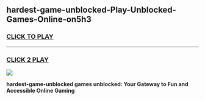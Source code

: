 
## hardest-game-unblocked-Play-Unblocked-Games-Online-on5h3
<h3>
<a href="https://premium76.site?title=hardest-game-unblocked&ref=25A">CLICK TO PLAY</a></h3>
<hr>

<h3>
<a href="https://premium76.site?title=hardest-game-unblocked&ref=25A">CLICK 2 PLAY</a>
  
</h3>

<a href="https://premium76.site?title=hardest-game-unblocked&ref=25A"><img src="https://clearcache.store/games.png"></a>


**hardest-game-unblocked games unblocked: Your Gateway to Fun and Accessible Online Gaming**

